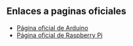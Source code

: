 ## Enlaces a paginas oficiales

- [Página oficial de Arduino](https://www.arduino.cc)
- [Página oficial de Raspberry Pi](https://www.raspberrypi.org)
